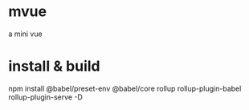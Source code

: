 # mvue
a mini vue

# install & build
npm install @babel/preset-env @babel/core rollup rollup-plugin-babel rollup-plugin-serve -D

